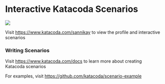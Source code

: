 # Interactive Katacoda Scenarios

[![](http://shields.katacoda.com/katacoda/sannikay/count.svg)](https://www.katacoda.com/sannikay "Get your profile on Katacoda.com")

Visit https://www.katacoda.com/sannikay to view the profile and interactive scenarios

### Writing Scenarios
Visit https://www.katacoda.com/docs to learn more about creating Katacoda scenarios

For examples, visit https://github.com/katacoda/scenario-example

